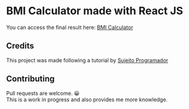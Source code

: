 # BMI Calculator made with React JS

You can access the final result here: [BMI Calculator](https://ldequadra.github.io/react-bmi/)

## Credits

This project was made following a tutorial by [Sujeito Programador](https://youtu.be/K-8YYSEYaB8)

## Contributing

Pull requests are welcome. 😀 <br>
This is a work in progress and also provides me more knowledge.